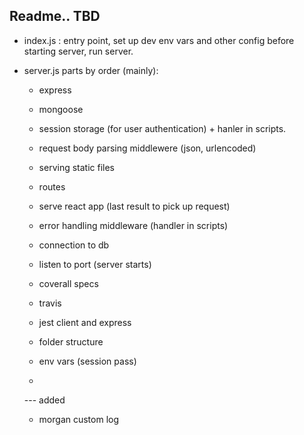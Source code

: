 ## Readme.. TBD

* index.js : entry point, set up dev env vars and other config before starting server, run server.

* server.js parts by order (mainly):
   * express
   * mongoose 
   * session storage (for user authentication) + hanler in scripts.
   * request body parsing middlewere (json, urlencoded)
   * serving static files
   * routes
   * serve react app (last result to pick up request)
   * error handling middleware (handler in scripts)
   * connection to db
   * listen to port (server starts)
  
  * coverall specs 

  * travis

  * jest client and express

  * folder structure

  * env vars (session pass)

  * 

  --- added
  * morgan custom log